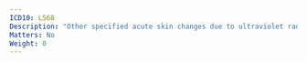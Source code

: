 ```yaml
---
ICD10: L568
Description: "Other specified acute skin changes due to ultraviolet radiation"
Matters: No
Weight: 0
---
```

